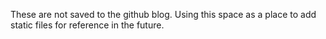 These are not saved to the github blog. Using this space as a place to add static files for reference in the future.
